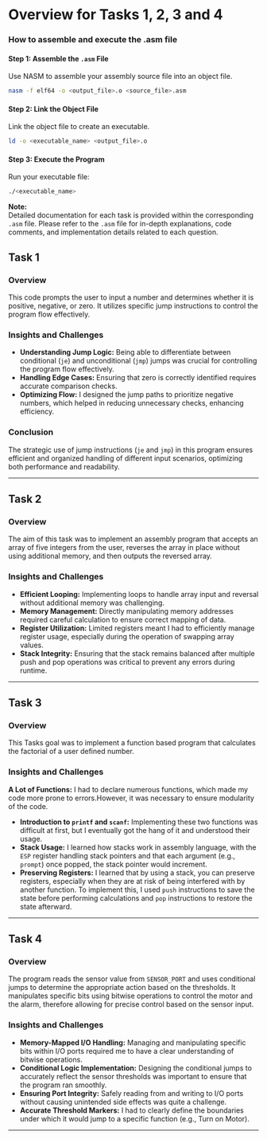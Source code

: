# Overview for Tasks 1, 2, 3 and 4


### How to assemble and execute the .asm file

#### Step 1: Assemble the `.asm` File
Use NASM to assemble your assembly source file into an object file.
```bash
nasm -f elf64 -o <output_file>.o <source_file>.asm
```
#### Step 2: Link the Object File
Link the object file to create an executable.
```bash
ld -o <executable_name> <output_file>.o
```
#### Step 3: Execute the Program
Run your executable file:
```bash
./<executable_name>
```
**Note:**  
Detailed documentation for each task is provided within the corresponding `.asm` file. Please refer to the `.asm` file for in-depth explanations, code comments, and implementation details related to each question.

## Task 1 

### Overview

This code prompts the user to input a number and determines whether it is positive, negative, or zero. It utilizes specific jump instructions to control the program flow effectively.

### Insights and Challenges
- **Understanding Jump Logic:** Being able to differentiate between conditional (`je`) and unconditional (`jmp`) jumps was crucial for controlling the program flow effectively.
- **Handling Edge Cases:** Ensuring that zero is correctly identified requires accurate comparison checks.
- **Optimizing Flow:** I designed the jump paths to prioritize negative numbers, which helped in reducing unnecessary checks, enhancing efficiency.



### Conclusion

The strategic use of jump instructions (`je` and `jmp`) in this program ensures efficient and organized handling of different input scenarios, optimizing both performance and readability.

---

## Task 2 
### Overview
The aim of this task was to implement an assembly program that accepts an array of five integers from the user, reverses the array in place without using additional memory, and then outputs the reversed array. 


### Insights and Challenges
- **Efficient Looping:** Implementing loops to handle array input and reversal without additional memory was challenging.
- **Memory Management:** Directly manipulating memory addresses required careful calculation to ensure correct mapping of data.
- **Register Utilization:** Limited registers meant I had to efficiently manage register usage, especially during the operation of swapping array values.
- **Stack Integrity:** Ensuring that the stack remains balanced after multiple push and pop operations was critical to prevent any errors during runtime.

---

## Task 3 

### Overview
This Tasks goal was to implement a function based program that calculates the factorial of a user defined number.

### Insights and Challenges
 **A Lot of Functions:** I had to declare numerous functions, which made my code more prone to errors.However, it was necessary to ensure modularity of the code.
- **Introduction to `printf` and `scanf`:** Implementing these two functions was difficult at first, but I eventually got the hang of it and understood their usage.
- **Stack Usage:** I learned how stacks work in assembly language, with the `ESP` register handling stack pointers and that each argument (e.g., `prompt`) once popped, the stack pointer would increment.
- **Preserving Registers:** I learned that by using a stack, you can preserve registers, especially when they are at risk of being interfered with by another function. To implement this, I used `push` instructions to save the state before performing calculations and `pop` instructions to restore the state afterward.

---

## Task 4

### Overview

The program reads the sensor value from `SENSOR_PORT` and uses conditional jumps to determine the appropriate action based on the thresholds. It manipulates specific bits using bitwise operations to control the motor and the alarm, therefore allowing for precise control based on the sensor input.

### Insights and Challenges
- **Memory-Mapped I/O Handling:** Managing and manipulating specific bits within I/O ports required me to have a clear understanding of bitwise operations.
- **Conditional Logic Implementation:** Designing the conditional jumps to accurately reflect the sensor thresholds was important to ensure that the program ran smoothly.
- **Ensuring Port Integrity:** Safely reading from and writing to I/O ports without causing unintended side effects was quite a challenge.
- **Accurate Threshold Markers:** I had to clearly define the boundaries under which it would jump to a specific function (e.g., Turn on Motor).


---
